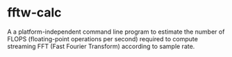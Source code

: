 # fftw-calc
A a platform-independent command line program to estimate the number of FLOPS (floating-point operations per second) required to compute streaming FFT (Fast Fourier Transform) according to sample rate.

